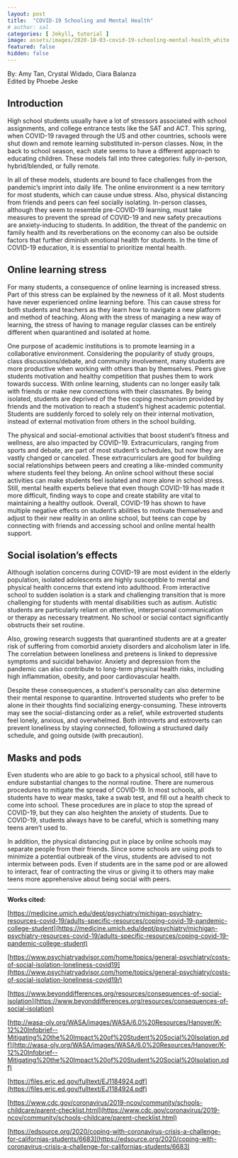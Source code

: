```yaml
---
layout: post
title:  "COVID-19 Schooling and Mental Health"
# author: sal
categories: [ Jekyll, tutorial ]
image: assets/images/2020-10-03-covid-19-schooling-mental-health_white.jpeg
featured: false
hidden: false
---
```


By: Amy Tan, Crystal Widado, Ciara Balanza
<br>
Edited by Phoebe Jeske

## **Introduction**
High school students usually have a lot of stressors associated with school assignments, and college entrance tests like the SAT and ACT. This spring, when COVID-19 ravaged through the US and other countries, schools were shut down and remote learning substituted in-person classes. Now, in the back to school season, each state seems to have a different approach to educating children. These models fall into three categories: fully in-person, hybrid/blended, or fully remote.

In all of these models, students are bound to face challenges from the pandemic’s imprint into daily life. The online environment is a new territory for most students, which can cause undue stress. Also, physical distancing from friends and peers can feel socially isolating. In-person classes, although they seem to resemble pre-COVID-19 learning, must take measures to prevent the spread of COVID-19 and new safety precautions are anxiety-inducing to students. In addition, the threat of the pandemic on family health and its reverberations on the economy can also be outside factors that further diminish emotional health for students. In the time of COVID-19 education, it is essential to prioritize mental health.

## **Online learning stress**
For many students, a consequence of online learning is increased stress. Part of this stress can be explained by the newness of it all. Most students have never experienced online learning before. This can cause stress for both students and teachers as they learn how to navigate a new platform and method of teaching. Along with the stress of managing a new way of learning, the stress of having to manage regular classes can be entirely different when quarantined and isolated at home.

One purpose of academic institutions is to promote learning in a collaborative environment. Considering the popularity of study groups, class discussions/debate, and community involvement, many students are more productive when working with others than by themselves. Peers give students motivation and healthy competition that pushes them to work towards success. With online learning, students can no longer easily talk with friends or make new connections with their classmates. By being isolated, students are deprived of the free coping mechanism provided by friends and the motivation to reach a student’s highest academic potential. ​Students are suddenly forced to solely rely on their internal motivation, instead of external motivation from others in the school building.

The physical and social-emotional activities that boost student’s fitness and wellness, are also impacted by COVID-19. Extracurriculars, ranging from sports and debate, are part of most student’s schedules, but now they are vastly changed or canceled. These extracurriculars are good for building social relationships between peers and creating a like-minded community where students feel they belong. An online school without these social activities can make students feel isolated and more alone in school stress. Still, mental health experts believe that even though COVID-19 has made it more difficult, finding ways to cope and create stability are vital to maintaining a healthy outlook. Overall, COVID-19 has shown to have multiple negative effects on student’s abilities to motivate themselves and adjust to their new reality in an online
school, but teens can cope by connecting with friends and accessing school and online mental health support.

## **Social isolation’s effects**
Although isolation concerns during COVID-19 are most evident in the elderly population, isolated adolescents are highly susceptible to mental and physical health concerns that extend into adulthood. From interactive school to sudden isolation is a stark and challenging transition that is more challenging for students with mental disabilities such as autism. Autistic students are particularly reliant on attentive, interpersonal communication or therapy as necessary treatment. No school or social contact significantly obstructs their set routine.

Also, growing research suggests that quarantined students are at a greater risk of suffering from comorbid anxiety disorders and alcoholism later in life. The correlation between loneliness and preteens is linked to depressive symptoms and suicidal behavior. Anxiety and depression from the pandemic can also contribute to long-term physical health risks, including high inflammation, obesity, and poor cardiovascular health.

Despite these consequences, a student's personality can also determine their mental response to quarantine. Introverted students who prefer to be alone in their thoughts find socializing energy-consuming. These introverts may see the social-distancing order as a relief, while extroverted students feel lonely, anxious, and overwhelmed. Both introverts and extroverts can prevent loneliness by staying connected, following a structured daily schedule, and going outside (with precaution).

## **Masks and pods**
Even students who are able to go back to a physical school, still have to endure substantial changes to the normal routine. There are numerous procedures to mitigate the spread of COVID-19. In most schools, all students have to wear masks, take a swab test, and fill out a health check to come into school. These procedures are in place to stop the spread of COVID-19, but they can also heighten the anxiety of students. Due to COVID-19, students always have to be careful, which is something many teens aren’t used to.

In addition, the physical distancing put in place by online schools may separate people from their friends. Since some schools are using pods to minimize a potential outbreak of the virus, students are advised to not intermix between pods. Even if students are in the same pod or are allowed to interact, fear of contracting the virus or giving it to others may make teens more apprehensive about being social with peers.

---


**Works cited:**

[https://medicine.umich.edu/dept/psychiatry/michigan-psychiatry-resources-covid-19/adults-specific-resources/coping-covid-19-pandemic-college-student](https://medicine.umich.edu/dept/psychiatry/michigan-psychiatry-resources-covid-19/adults-specific-resources/coping-covid-19-pandemic-college-student)

[https://www.psychiatryadvisor.com/home/topics/general-psychiatry/costs-of-social-isolation-loneliness-covid19](https://www.psychiatryadvisor.com/home/topics/general-psychiatry/costs-of-social-isolation-loneliness-covid19/)

[https://www.beyonddifferences.org/resources/consequences-of-social-isolation](https://www.beyonddifferences.org/resources/consequences-of-social-isolation)

[http://wasa-oly.org/WASA/images/WASA/6.0%20Resources/Hanover/K-12%20Infobrief--Mitigating%20the%20Impact%20of%20Student%20Social%20Isolation.pdf](http://wasa-oly.org/WASA/images/WASA/6.0%20Resources/Hanover/K-12%20Infobrief--Mitigating%20the%20Impact%20of%20Student%20Social%20Isolation.pdf)

[https://files.eric.ed.gov/fulltext/EJ1184924.pdf](https://files.eric.ed.gov/fulltext/EJ1184924.pdf)

[https://www.cdc.gov/coronavirus/2019-ncov/community/schools-childcare/parent-checklist.html](https://www.cdc.gov/coronavirus/2019-ncov/community/schools-childcare/parent-checklist.html)

[https://edsource.org/2020/coping-with-coronavirus-crisis-a-challenge-for-californias-students/6683](https://edsource.org/2020/coping-with-coronavirus-crisis-a-challenge-for-californias-students/6683)

